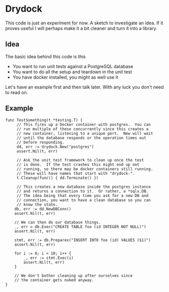 # Drydock

This code is just an experiment for now.  A sketch to investigate an
idea.  If it proves useful I will perhaps make it a bit cleaner and
turn it into a library.

## Idea

The basic idea behind this code is this

  - You want to run unit tests against a PostgreSQL database
  - You want to do all the setup and teardown in the unit test
  - You have docker installed, you might as well use it

Let's have an example first and then talk later.  With any luck you
don't need to read on.

## Example

    func TestSomething(t *testing.T) {
		 // This fires up a Docker container with postgres.  You can
		 // run multiple of these concurrently since this creates a
		 // new container, listening to a unique port.  New will wait
		 // until the database responds or the operation times out
		 // before responding.
	 	 dd, err := drydock.New("postgres")
	 	 assert.Nil(t, err)

		 // Ask the unit test framework to clean up once the test
		 // is done.  If the test crashes this might end up not
		 // running, so there may be docker containers still running.
		 // These will have names that start with "drydock-".
	 	 t.Cleanup(func() { dd.Terminate() })

		 // This creates a new database inside the postgres instance
		 // and returns a connection to it.  Or rather, a *sqlx.DB.
		 // The idea being that every time you ask for a new DB and
		 // connection, you want to have a clean database so you can
		 // know the state.
	 	db, err := dd.NewDBConn()
		assert.Nil(t, err)

		// We can then do our database things. 
		_, err = db.Exec("CREATE TABLE foo (id INTEGER NOT NULL)")
		assert.Nil(t, err)

	    stmt, err := db.Preparex("INSERT INTO foo (id) VALUES ($1)")
	    assert.Nil(t, err)

    	for i := 0; i < 10; i++ {
		    _, err := stmt.Exec(i)
		    assert.Nil(t, err)
	    }

        // We don't bother cleaning up after ourselves since
		// the container gets nuked anyway.
	}
